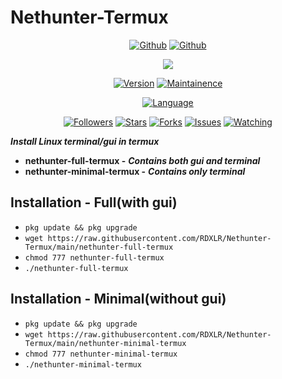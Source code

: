# Nethunter-Termux

<p align="center">
<a href="https://github.com/rdxlr"><img title="Github" src="https://img.shields.io/badge/rdxlr-grey?style=for-the-badge&logo=github"></a>
<a href="https://github.com/rdxlr/Metasploit-Termux"><img title="Github" src="https://img.shields.io/badge/Nethunter_Termux-blue?style=for-the-badge"></a>
</p>

<p align="center">
<img src="https://raw.githubusercontent.com/RDXLR/Nethunter-Termux/main/Nethunter-Termux-poster.png">
</p>

<p align="center">
<a href="https://github.com/RDXLR/Nethunter-Termux"><img title="Version" src="https://img.shields.io/badge/Version-2020011601-blue.svg"></a>
<a href="https://github.com/RDXLR/Nethunter-Termux"><img title="Maintainence" src="https://img.shields.io/badge/Maintained%3F-yes-green.svg"></a>
</p>

<p align="center">
<a href="https://github.com/rdxlr"><img title="Language" src="https://img.shields.io/badge/Made%20with-Bash-1f425f.svg?v=103"></a>
</p>

<p align="center">
<a href="https://github.com/rdxlr"><img title="Followers" src="https://img.shields.io/github/followers/rdxlr?color=blue&style=flat-square"></a>
<a href="https://github.com/rdxlr"><img title="Stars" src="https://img.shields.io/github/stars/rdxlr/Nethunter-Termux?color=red&style=flat-square"></a>
<a href="https://github.com/rdxlr"><img title="Forks" src="https://img.shields.io/github/forks/rdxlr/Nethunter-Termux?color=red&style=flat-square"></a>
<a href="https://github.com/rdxlr"><img title="Issues" src="https://img.shields.io/github/issues/rdxlr/Nethunter-Termux?color=red&style=flat-square"></a>
<a href="https://github.com/rdxlr"><img title="Watching" src="https://img.shields.io/github/watchers/rdxlr/Nethunter-Termux?label=Watchers&color=blue&style=flat-square"></a>
</p>

***Install Linux terminal/gui in termux***

- **nethunter-full-termux -** ***Contains both gui and terminal***
- **nethunter-minimal-termux -** ***Contains only terminal***

## Installation - Full(with gui)
* `pkg update && pkg upgrade`
* `wget https://raw.githubusercontent.com/RDXLR/Nethunter-Termux/main/nethunter-full-termux`
* `chmod 777 nethunter-full-termux`
* `./nethunter-full-termux`

## Installation - Minimal(without gui)
* `pkg update && pkg upgrade`
* `wget https://raw.githubusercontent.com/RDXLR/Nethunter-Termux/main/nethunter-minimal-termux`
* `chmod 777 nethunter-minimal-termux`
* `./nethunter-minimal-termux`
